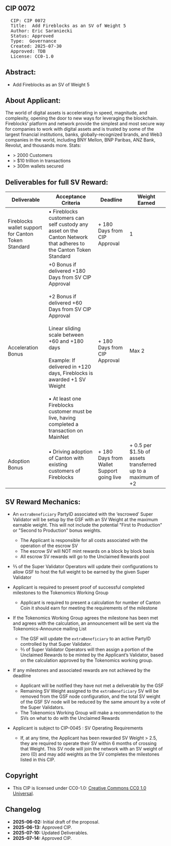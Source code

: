 ## CIP 0072

<pre>
  CIP: CIP 0072
  Title:  Add Fireblocks as an SV of Weight 5
  Author: Eric Saraniecki
  Status: Approved  
  Type:  Governance
  Created: 2025-07-30
  Approved: TDB
  License: CC0-1.0
</pre>

## Abstract:

* Add Fireblocks as an SV of Weight 5

## About Applicant:

The world of digital assets is accelerating in speed, magnitude, and complexity, opening the door to new ways for leveraging the blockchain. Fireblocks’ platform and network provide the simplest and most secure way for companies to work with digital assets and is trusted by some of the largest financial institutions, banks, globally-recognized brands, and Web3 companies in the world, including BNY Mellon, BNP Paribas, ANZ Bank, Revolut, and thousands more.
Stats:
* \> 2000 Customers
* \> $10 trillion in transactions
* \> 300m wallets secured 


## Deliverables for full SV Reward:

| Deliverable | Acceptance Criteria | Deadline | Weight Earned |
|-------------|---------------------|----------|---------------|
| Fireblocks wallet support for Canton Token Standard | • Fireblocks customers can self custody any asset on the Canton Network that adheres to the Canton Token Standard | + 180 Days from CIP Approval | 1 |
| Acceleration Bonus |  +0 Bonus if delivered +180 Days from SV CIP Approval <br> <br>   +2 Bonus if delivered +60 Days from SV CIP Approval <br> <br>  Linear sliding scale between +60 and +180 days  <br>  <br> Example: If delivered in +120 days, Fireblocks is awarded +1 SV Weight <br> <br> • At least one Fireblocks customer must be live, having completed a transaction on MainNet| + 180 Days from CIP Approval| Max 2 |
| Adoption Bonus| • Driving adoption of Canton with existing customers of Fireblocks  | + 180 Days from Wallet Support going live | + 0.5 per $1.5b of assets transferred up to a maximum of +2 |

## SV Reward Mechanics: 
* An `extraBeneficiary` PartyID associated with the ‘escrowed’ Super Validator will be setup by the GSF with an SV Weight at the maximum earnable weight. This will not include the potential "First to Production" or "Second to Production" bonus weights. 
    * The Applicant is responsible for all costs associated with the operation of the escrow SV
    * The escrow SV will NOT mint rewards on a block by block basis
    * All escrow SV rewards will go to the Unclaimed Rewards pool
* ⅔ of the Super Validator Operators will update their configurations to allow GSF to host the full weight to be earned by the given Super Validator
* Applicant is required to present proof of successful completed milestones to the Tokenomics Working Group
    * Applicant is required to present a calculation for number of Canton Coin it should earn for meeting the requirements of the milestone
* If the Tokenomics Working Group agrees the milestone has been met and agrees with the calculation, an announcement will be sent via the Tokenomics-Announce mailing List
    * The GSF will update the `extraBeneficiary` to an active PartyID controlled by that Super Validator. 
    * ⅔ of Super Validator Operators will then assign a portion of the Unclaimed Rewards to be minted by the Applicant’s Validator, based on the calculation approved by the Tokenomics working group.
   
* If any milestones and associated rewards are not achieved by the deadline
    * Applicant will be notified they have not met a deliverable by the GSF 
    * Remaining SV Weight assigned to the `extraBeneficiary` SV will be removed from the GSF node configuration, and the total SV weight of the GSF SV node will be reduced by the same amount by a vote of the Super Validators.
    * The Tokenomics Working Group will make a recommendation to the SVs on what to do with the Unclaimed Rewards 
* Applicant is subject to CIP-0045 : SV Operating Requirements
    * If, at any time, the Applicant has been rewarded SV Weight > 2.5, they are required to operate their SV within 6 months of crossing that Weight. This SV node will join the network with an SV weight of zero (0) and may add weights as the SV completes the milestones listed in this CIP.


## Copyright

* This CIP is licensed under CC0-1.0: [Creative Commons CC0 1.0 Universal](https://creativecommons.org/publicdomain/zero/1.0/).

## Changelog

* **2025-06-02:** Initial draft of the proposal.
* **2025-06-13:** Approved CIP.
* **2025-07-10:** Updated Deliverables.
* **2025-07-14:** Approved CIP.



